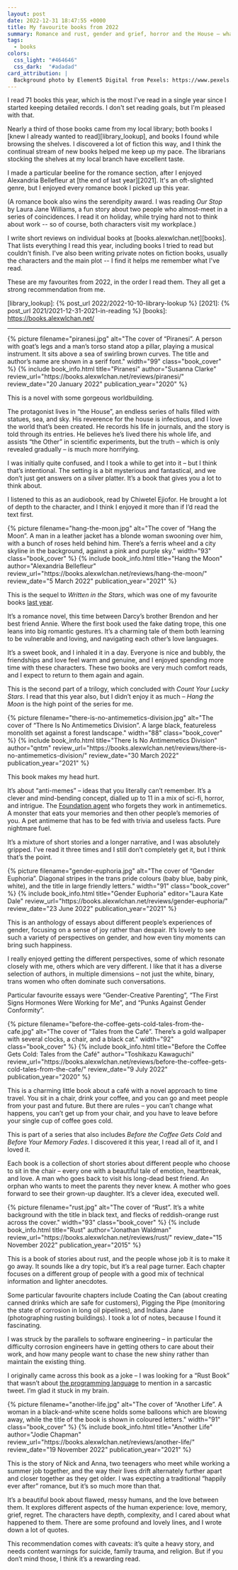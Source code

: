 ```yaml
---
layout: post
date: 2022-12-31 18:47:55 +0000
title: My favourite books from 2022
summary: Romance and rust, gender and grief, horror and the House – what I enjoyed reading this year.
tags:
  - books
colors:
  css_light: "#464646"
  css_dark:  "#adadad"
card_attribution: |
  Background photo by Element5 Digital from Pexels: https://www.pexels.com/photo/assorted-books-on-book-shelves-1370295/
---
```


I read 71 books this year, which is the most I've read in a single year since I started keeping detailed records.
I don't set reading goals, but I'm pleased with that.

Nearly a third of those books came from my local library; both books I [knew I already wanted to read][library_lookup], and books I found while browsing the shelves.
I discovered a lot of fiction this way, and I think the continual stream of new books helped me keep up my pace.
The librarians stocking the shelves at my local branch have excellent taste.

I made a particular beeline for the romance section, after I enjoyed Alexandria Bellefleur at [the end of last year][2021].
It's an oft-slighted genre, but I enjoyed every romance book I picked up this year.

(A romance book also wins the serendipity award.
I was reading *Our Stop* by Laura Jane Williams, a fun story about two people who almost-meet in a series of coincidences.
I read it on holiday, while trying hard not to think about work -- so of course, both characters visit my workplace.)

I write short reviews on individual books at [books.alexwlchan.net][books].
That lists everything I read this year, including books I tried to read but couldn't finish.
I've also been writing private notes on fiction books, usually the characters and the main plot -- I find it helps me remember what I've read.

These are my favourites from 2022, in the order I read them.
They all get a strong recommendation from me.

[library_lookup]: {% post_url 2022/2022-10-10-library-lookup %}
[2021]: {% post_url 2021/2021-12-31-2021-in-reading %}
[books]: https://books.alexwlchan.net/

<style type="x-text/scss">
  @import "posts/_end_of_year_books.scss";

  #piranesi      { @include book_styles(#916540); }
  #hang_the_moon { @include book_styles(#965792); }
  #antimemetics  { @include book_styles(#dd4366); }
  #euphoria      { @include book_styles(#01a0e4); }
  #coffee        { @include book_styles(#86654b); }
  #rust          { @include book_styles(#86361f); }
  #another_life  { @include book_styles(#464349); }
  
  @media screen and (prefers-color-scheme: dark) {
    #piranesi      { @include book_styles(#b6723a); }
    #hang_the_moon { @include book_styles(#d97d99); }
    #antimemetics  { @include book_styles(#fa6360); }
    #euphoria      { @include book_styles(#01a0e4); }
    #coffee        { @include book_styles(#ebc067); }
    #rust          { @include book_styles(#b4805f); }
    #another_life  { @include book_styles(#b3b3b3); }
  }
</style>

---

<div class="book_review" id="piranesi">
  {%
    picture
    filename="piranesi.jpg"
    alt="The cover of “Piranesi”. A person with goat’s legs and a man’s torso stand atop a pillar, playing a musical instrument. It sits above a sea of swirling brown curves. The title and author’s name are shown in a serif font."
    width="99"
    class="book_cover"
  %}
  {%
    include book_info.html
    title="Piranesi"
    author="Susanna Clarke"
    review_url="https://books.alexwlchan.net/reviews/piranesi/"
    review_date="20 January 2022"
    publication_year="2020"
  %}
</div>

This is a novel with some gorgeous worldbuilding.

The protagonist lives in “the House”, an endless series of halls filled with statues, sea, and sky.
His reverence for the house is infectious, and I love the world that’s been created.
He records his life in journals, and the story is told through its entries.
He believes he’s lived there his whole life, and assists “the Other” in scientific experiments, but the truth – which is only revealed gradually – is much more horrifying.

I was initially quite confused, and I took a while to get into it – but I think that’s intentional.
The setting is a bit mysterious and fantastical, and we don’t just get answers on a silver platter.
It’s a book that gives you a lot to think about.

I listened to this as an audiobook, read by Chiwetel Ejiofor.
He brought a lot of depth to the character, and I think I enjoyed it more than if I’d read the text first.

<div class="book_review" id="hang_the_moon">
  {%
    picture
    filename="hang-the-moon.jpg"
    alt="The cover of “Hang the Moon”. A man in a leather jacket has a blonde woman swooning over him, with a bunch of roses held behind him. There’s a ferris wheel and a city skyline in the background, against a pink and purple sky."
    width="93"
    class="book_cover"
  %}
  {%
    include book_info.html
    title="Hang the Moon"
    author="Alexandria Bellefleur"
    review_url="https://books.alexwlchan.net/reviews/hang-the-moon/"
    review_date="5 March 2022"
    publication_year="2021"
  %}
</div>

This is the sequel to *Written in the Stars*, which was one of my favourite books <a href="{% post_url 2021/2021-12-31-2021-in-reading %}#alexandria_bellefleur">last year</a>.

It’s a romance novel, this time between Darcy’s brother Brendon and her best friend Annie.
Where the first book used the fake dating trope, this one leans into big romantic gestures.
It’s a charming tale of them both learning to be vulnerable and loving, and navigating each other’s love languages.

It’s a sweet book, and I inhaled it in a day.
Everyone is nice and bubbly, the friendships and love feel warm and genuine, and I enjoyed spending more time with these characters.
These two books are very much comfort reads, and I expect to return to them again and again.

This is the second part of a trilogy, which concluded with *Count Your Lucky Stars*.
I read that this year also, but I didn’t enjoy it as much – *Hang the Moon* is the high point of the series for me.

<div class="book_review" id="antimemetics">
  {%
    picture
    filename="there-is-no-antimemetics-division.jpg"
    alt="The cover of “There Is No Antimemetics Division”. A large black, featureless monolith set against a forest landscape."
    width="88"
    class="book_cover"
  %}
  {%
    include book_info.html
    title="There Is No Antimemetics Division"
    author="qntm"
    review_url="https://books.alexwlchan.net/reviews/there-is-no-antimemetics-division/"
    review_date="30 March 2022"
    publication_year="2021"
  %}
</div>

This book makes my head hurt.

It’s about “anti-memes” – ideas that you literally can’t remember.
It’s a clever and mind-bending concept, dialled up to 11 in a mix of sci-fi, horror, and intrigue.
The <a href="https://en.wikipedia.org/wiki/SCP_Foundation">Foundation agent</a> who forgets they work in antimemetics.
A monster that eats your memories and then other people’s memories of you.
A pet antimeme that has to be fed with trivia and useless facts.
Pure nightmare fuel.

It’s a mixture of short stories and a longer narrative, and I was absolutely gripped.
I’ve read it three times and I still don’t completely get it, but I think that’s the point.

<div class="book_review" id="euphoria">
  {%
    picture
    filename="gender-euphoria.jpg"
    alt="The cover of “Gender Euphoria”. Diagonal stripes in the trans pride colours (baby blue, baby pink, white), and the title in large friendly letters."
    width="91"
    class="book_cover"
  %}
  {%
    include book_info.html
    title="Gender Euphoria"
    editor="Laura Kate Dale"
    review_url="https://books.alexwlchan.net/reviews/gender-euphoria/"
    review_date="23 June 2022"
    publication_year="2021"
  %}
</div>

This is an anthology of essays about different people’s experiences of gender, focusing on a sense of joy rather than despair.
It’s lovely to see such a variety of perspectives on gender, and how even tiny moments can bring such happiness.

I really enjoyed getting the different perspectives, some of which resonate closely with me, others which are very different.
I like that it has a diverse selection of authors, in multiple dimensions – not just the white, binary, trans women who often dominate such conversations.

Particular favourite essays were “Gender-Creative Parenting”, “The First Signs Hormones Were Working for Me”, and “Punks Against Gender Conformity”.

<div class="book_review" id="coffee">
  {%
    picture
    filename="before-the-coffee-gets-cold-tales-from-the-cafe.jpg"
    alt="The cover of “Tales from the Café”. There’s a gold wallpaper with several clocks, a chair, and a black cat."
    width="92"
    class="book_cover"
  %}
  {%
    include book_info.html
    title="Before the Coffee Gets Cold: Tales from the Café"
    author="Toshikazu Kawaguchi" review_url="https://books.alexwlchan.net/reviews/before-the-coffee-gets-cold-tales-from-the-cafe/"
    review_date="9 July 2022"
    publication_year="2020"
  %}
</div>

This is a charming little book about a café with a novel approach to time travel.
You sit in a chair, drink your coffee, and you can go and meet people from your past and future.
But there are rules – you can’t change what happens, you can’t get up from your chair, and you have to leave before your single cup of coffee goes cold.

This is part of a series that also includes *Before the Coffee Gets Cold* and *Before Your Memory Fades*.
I discovered it this year, I read all of it, and I loved it.

Each book is a collection of short stories about different people who choose to sit in the chair – every one with a beautiful tale of emotion, heartbreak, and love.
A man who goes back to visit his long-dead best friend.
An orphan who wants to meet the parents they never knew.
A mother who goes forward to see their grown-up daughter.
It’s a clever idea, executed well.

<div class="book_review" id="rust">
  {%
    picture
    filename="rust.jpg"
    alt="The cover of “Rust”. It’s a white background with the title in black text, and flecks of reddish-orange rust across the cover."
    width="93"
    class="book_cover"
  %}
  {%
    include book_info.html
    title="Rust"
    author="Jonathan Waldman" review_url="https://books.alexwlchan.net/reviews/rust/"
    review_date="15 November 2022"
    publication_year="2015"
  %}
</div>

This is a book of stories about rust, and the people whose job it is to make it go away.
It sounds like a dry topic, but it’s a real page turner.
Each chapter focuses on a different group of people with a good mix of technical information and lighter anecdotes.

Some particular favourite chapters include Coating the Can (about creating canned drinks which are safe for customers), Pigging the Pipe (monitoring the state of corrosion in long oil pipelines), and Indiana Jane (photographing rusting buildings).
I took a lot of notes, because I found it fascinating.

I was struck by the parallels to software engineering – in particular the difficulty corrosion engineers have in getting others to care about their work, and how many people want to chase the new shiny rather than maintain the existing thing.

I originally came across this book as a joke – I was looking for a “Rust Book” that wasn’t about <a href="https://doc.rust-lang.org/book/">the programming language</a> to mention in a sarcastic tweet.
I’m glad it stuck in my brain.

<div class="book_review" id="another_life">
  {%
    picture
    filename="another-life.jpg"
    alt="The cover of “Another Life”. A woman in a black-and-white scene holds some balloons which are blowing away, while the title of the book is shown in coloured letters."
    width="91"
    class="book_cover"
  %}
  {%
    include book_info.html
    title="Another Life"
    author="Jodie Chapman"
    review_url="https://books.alexwlchan.net/reviews/another-life/"
    review_date="19 November 2022"
    publication_year="2021"
  %}
</div>

This is the story of Nick and Anna, two teenagers who meet while working a summer job together, and the way their lives drift alternately further apart and closer together as they get older.
I was expecting a traditional “happily ever after” romance, but it’s so much more than that.

It’s a beautiful book about flawed, messy humans, and the love between them.
It explores different aspects of the human experience: love, memory, grief, regret.
The characters have depth, complexity, and I cared about what happened to them.
There are some profound and lovely lines, and I wrote down a lot of quotes.

This recommendation comes with caveats: it’s quite a heavy story, and needs content warnings for suicide, family trauma, and religion.
But if you don’t mind those, I think it’s a rewarding read.
